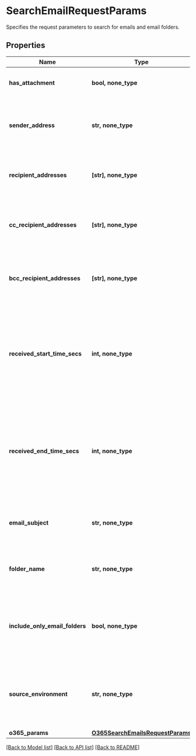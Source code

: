 # SearchEmailRequestParams

Specifies the request parameters to search for emails and email folders.

## Properties
Name | Type | Description | Notes
------------ | ------------- | ------------- | -------------
**has_attachment** | **bool, none_type** | Filters the emails which have attachment. | [optional] 
**sender_address** | **str, none_type** | Filters the emails which are received from specified User&#39;s email address. | [optional] 
**recipient_addresses** | **[str], none_type** | Filters the emails which are sent to specified email addresses. | [optional] 
**cc_recipient_addresses** | **[str], none_type** | Filters the emails which are sent to specified email addresses in CC. | [optional] 
**bcc_recipient_addresses** | **[str], none_type** | Filters the emails which are sent to specified email addresses in BCC. | [optional] 
**received_start_time_secs** | **int, none_type** | Specifies the start time in Unix timestamp epoch in seconds where the received time of the email is more than specified value. | [optional] 
**received_end_time_secs** | **int, none_type** | Specifies the end time in Unix timestamp epoch in seconds where the received time of the email is less than specified value. | [optional] 
**email_subject** | **str, none_type** | Filters the emails which have the specified text in its subject. | [optional] 
**folder_name** | **str, none_type** | Filters the emails which are categorized to specified folder. | [optional] 
**include_only_email_folders** | **bool, none_type** | Specifies whether to only include email folders in the response. Default is false. | [optional]  if omitted the server will use the default value of False
**source_environment** | **str, none_type** | Specifies the source environment. | [optional]  if omitted the server will use the default value of "kO365"
**o365_params** | [**O365SearchEmailsRequestParams**](O365SearchEmailsRequestParams.md) |  | [optional] 

[[Back to Model list]](../README.md#documentation-for-models) [[Back to API list]](../README.md#documentation-for-api-endpoints) [[Back to README]](../README.md)


